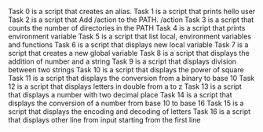 Task 0 is a script that creates an alias.
Task 1 is a script that prints hello user
Task 2 is a script that Add /action to the PATH. /action
Task 3 is a script that counts the number of directories in the PATH
Task 4 is a script that prints environment variable
Task 5 is a script that list local, environment variables and functions
Task 6 is a script that displays new local variable
Task 7 is a script that creates a new global variable 
Task 8 is a script that displays the addition of number and a string
Task 9 is a script that displays division between two strings 
Task 10 is a script that displays the power of square
Task 11 is a script that displays the conversion from a binary to base 10
Task 12 is a script that displays letters in double from a to z
Task 13 is a script that displays a number with two decimal place
Task 14 is a script that displays the conversion of a number from base 10 to base 16
Task 15 is a script that displays the encoding and decoding of letters
Task 16 is a script that displays other line from input starting from the first line
